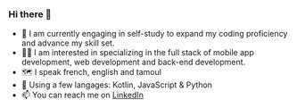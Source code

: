 ### Hi there 👋

- 🌱 I am currently engaging in self-study to expand my coding proficiency and advance my skill set.
- 👍🏽 I am interested in specializing in the full stack of mobile app development, web development and back-end development.
- 🗺️ I speak french, english and tamoul
- 📖 Using a few langages: Kotlin, JavaScript & Python
- 📫 You can reach me on [LinkedIn](https://www.linkedin.com/in/laksman-sivaruban-70637b231/)

